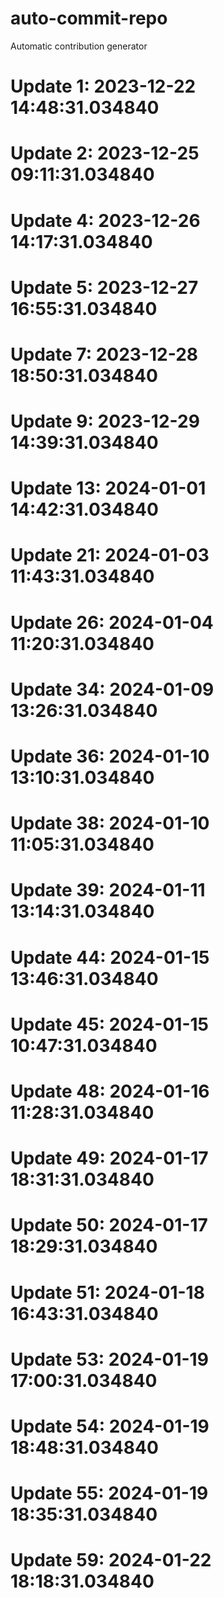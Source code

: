 # auto-commit-repo

Automatic contribution generator

# Update 1: 2023-12-22 14:48:31.034840

# Update 2: 2023-12-25 09:11:31.034840

# Update 4: 2023-12-26 14:17:31.034840

# Update 5: 2023-12-27 16:55:31.034840

# Update 7: 2023-12-28 18:50:31.034840

# Update 9: 2023-12-29 14:39:31.034840

# Update 13: 2024-01-01 14:42:31.034840

# Update 21: 2024-01-03 11:43:31.034840

# Update 26: 2024-01-04 11:20:31.034840

# Update 34: 2024-01-09 13:26:31.034840

# Update 36: 2024-01-10 13:10:31.034840

# Update 38: 2024-01-10 11:05:31.034840

# Update 39: 2024-01-11 13:14:31.034840

# Update 44: 2024-01-15 13:46:31.034840

# Update 45: 2024-01-15 10:47:31.034840

# Update 48: 2024-01-16 11:28:31.034840

# Update 49: 2024-01-17 18:31:31.034840

# Update 50: 2024-01-17 18:29:31.034840

# Update 51: 2024-01-18 16:43:31.034840

# Update 53: 2024-01-19 17:00:31.034840

# Update 54: 2024-01-19 18:48:31.034840

# Update 55: 2024-01-19 18:35:31.034840

# Update 59: 2024-01-22 18:18:31.034840
